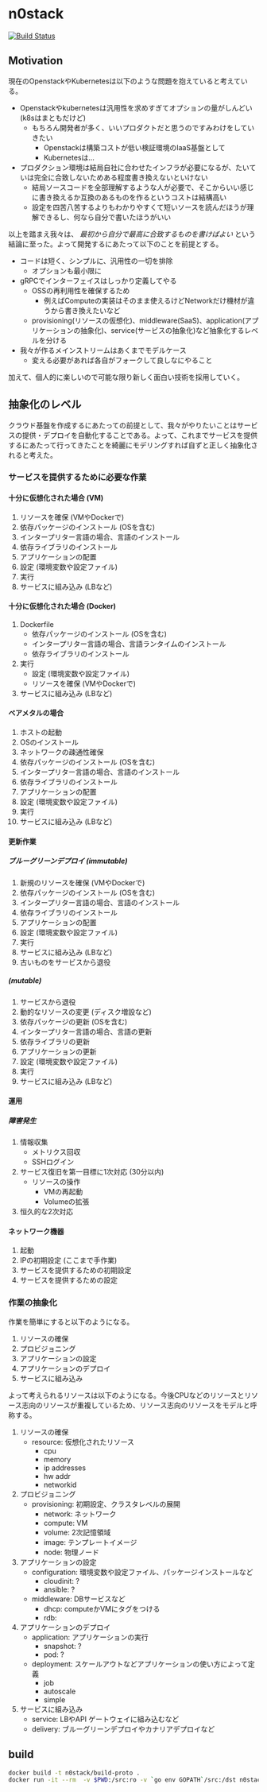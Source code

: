 # n0stack

[![Build Status](https://travis-ci.org/n0stack/proto.svg?branch=master)](https://travis-ci.org/n0stack/proto)

## Motivation

現在のOpenstackやKubernetesは以下のような問題を抱えていると考えている。

- Openstackやkubernetesは汎用性を求めすぎてオプションの量がしんどい (k8sはまともだけど)
  - もちろん開発者が多く、いいプロダクトだと思うのですみわけをしていきたい
    - Openstackは構築コストが低い検証環境のIaaS基盤として
    - Kubernetesは...
- プロダクション環境は結局自社に合わせたインフラが必要になるが、たいていは完全に合致しないためある程度書き換えないといけない
  - 結局ソースコードを全部理解するような人が必要で、そこからいい感じに書き換えるか互換のあるものを作るというコストは結構高い
  - 設定を四苦八苦するよりもわかりやすくて短いソースを読んだほうが理解できるし、何なら自分で書いたほうがいい

以上を踏まえ我々は、 *最初から自分で最高に合致するものを書けばよい* という結論に至った。よって開発するにあたって以下のことを前提とする。

- コードは短く、シンプルに、汎用性の一切を排除
  - オプションも最小限に
- gRPCでインターフェイスはしっかり定義してやる
  - OSSの再利用性を確保するため
    - 例えばComputeの実装はそのまま使えるけどNetworkだけ機材が違うから書き換えたいなど
  - provisioning(リソースの仮想化)、middleware(SaaS)、application(アプリケーションの抽象化)、service(サービスの抽象化)など抽象化するレベルを分ける
- 我々が作るメインストリームはあくまでモデルケース
  - 変える必要があれば各自がフォークして良しなにやること

加えて、個人的に楽しいので可能な限り新しく面白い技術を採用していく。

## 抽象化のレベル

クラウド基盤を作成するにあたっての前提として、我々がやりたいことはサービスの提供・デプロイを自動化することである。よって、これまでサービスを提供するにあたって行ってきたことを綺麗にモデリングすれば自ずと正しく抽象化されると考えた。

### サービスを提供するために必要な作業

#### 十分に仮想化された場合 (VM)

1. リソースを確保 (VMやDockerで)
2. 依存パッケージのインストール (OSを含む)
3. インタープリター言語の場合、言語のインストール
4. 依存ライブラリのインストール
5. アプリケーションの配置
6. 設定 (環境変数や設定ファイル)
7. 実行
8. サービスに組み込み (LBなど)

#### 十分に仮想化された場合 (Docker)

1. Dockerfile
    - 依存パッケージのインストール (OSを含む)
    - インタープリター言語の場合、言語ランタイムのインストール
    - 依存ライブラリのインストール
7. 実行
    - 設定 (環境変数や設定ファイル)
    - リソースを確保 (VMやDockerで)
8. サービスに組み込み (LBなど)

#### ベアメタルの場合

1. ホストの起動
2. OSのインストール
3. ネットワークの疎通性確保
4. 依存パッケージのインストール (OSを含む)
3. インタープリター言語の場合、言語のインストール
4. 依存ライブラリのインストール
5. アプリケーションの配置
6. 設定 (環境変数や設定ファイル)
7. 実行
8. サービスに組み込み (LBなど)

#### 更新作業
##### ブルーグリーンデプロイ (immutable)

1. 新規のリソースを確保 (VMやDockerで)
2. 依存パッケージのインストール (OSを含む)
3. インタープリター言語の場合、言語のインストール
4. 依存ライブラリのインストール
5. アプリケーションの配置
6. 設定 (環境変数や設定ファイル)
7. 実行
8. サービスに組み込み (LBなど)
9. 古いものをサービスから退役

##### (mutable)

1. サービスから退役
2. 動的なリソースの変更 (ディスク増設など)
2. 依存パッケージの更新 (OSを含む)
3. インタープリター言語の場合、言語の更新
4. 依存ライブラリの更新
5. アプリケーションの更新
6. 設定 (環境変数や設定ファイル)
7. 実行
8. サービスに組み込み (LBなど)

#### 運用
##### 障害発生

1. 情報収集
    - メトリクス回収
    - SSHログイン
2. サービス復旧を第一目標に1次対応 (30分以内)
    - リソースの操作
        - VMの再起動
        - Volumeの拡張
3. 恒久的な2次対応

#### ネットワーク機器

1. 起動
2. IPの初期設定 (ここまで手作業)
3. サービスを提供するための初期設定
4. サービスを提供するための設定

### 作業の抽象化

作業を簡単にすると以下のようになる。

1. リソースの確保
2. プロビジョニング
4. アプリケーションの設定
5. アプリケーションのデプロイ
6. サービスに組み込み

よって考えられるリソースは以下のようになる。今後CPUなどのリソースとリソース志向のリソースが重複しているため、リソース志向のリソースをモデルと呼称する。

1. リソースの確保
    - resource: 仮想化されたリソース
        - cpu
        - memory
        - ip addresses
        - hw addr
        - networkid
4. プロビジョニング
    - provisioning: 初期設定、クラスタレベルの展開
        - network: ネットワーク
        - compute: VM
        - volume: 2次記憶領域
        - image: テンプレートイメージ
        - node: 物理ノード
5. アプリケーションの設定
    - configuration: 環境変数や設定ファイル、パッケージインストールなど
        - cloudinit: ?
        - ansible: ?
    - middleware: DBサービスなど
         - dhcp: computeかVMにタグをつける
         - rdb:
6. アプリケーションのデプロイ
    - application: アプリケーションの実行
        - snapshot: ?
        - pod: ?
    - deployment: スケールアウトなどアプリケーションの使い方によって定義
        - job
        - autoscale
        - simple
7. サービスに組み込み
    - service: LBやAPI ゲートウェイに組み込むなど
    - delivery: ブルーグリーンデプロイやカナリアデプロイなど

## build

```sh
docker build -t n0stack/build-proto .
docker run -it --rm  -v $PWD:/src:ro -v `go env GOPATH`/src:/dst n0stack/build-proto --go_out=plugins=grpc:/dst
```
